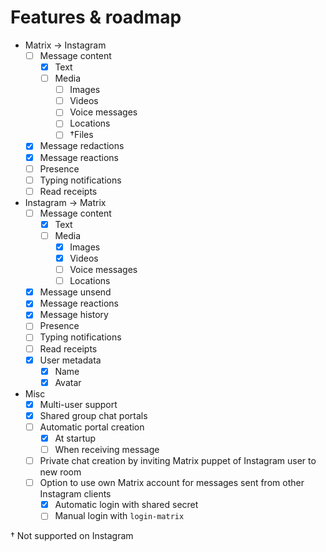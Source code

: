 # Features & roadmap

* Matrix → Instagram
  * [ ] Message content
    * [x] Text
    * [ ] Media
      * [ ] Images
      * [ ] Videos
      * [ ] Voice messages
      * [ ] Locations
      * [ ] †Files
  * [x] Message redactions
  * [x] Message reactions
  * [ ] Presence
  * [ ] Typing notifications
  * [ ] Read receipts
* Instagram → Matrix
  * [ ] Message content
    * [x] Text
    * [ ] Media
      * [x] Images
      * [x] Videos
      * [ ] Voice messages
      * [ ] Locations
  * [x] Message unsend
  * [x] Message reactions
  * [x] Message history
  * [ ] Presence
  * [ ] Typing notifications
  * [ ] Read receipts
  * [x] User metadata
    * [x] Name
    * [x] Avatar
* Misc
  * [x] Multi-user support
  * [x] Shared group chat portals
  * [ ] Automatic portal creation
    * [x] At startup
    * [ ] When receiving message
  * [ ] Private chat creation by inviting Matrix puppet of Instagram user to new room
  * [ ] Option to use own Matrix account for messages sent from other Instagram clients
    * [x] Automatic login with shared secret
    * [ ] Manual login with `login-matrix`

† Not supported on Instagram

